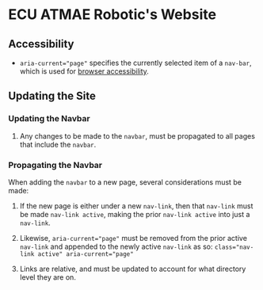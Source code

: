 # ECU ATMAE Robotic's Website

## Accessibility
- `aria-current="page"` specifies the currently selected item of a `nav-bar`, which is used for [browser accessibility](https://developer.mozilla.org/en-US/docs/Web/Accessibility/ARIA/Attributes/aria-current).

## Updating the Site
### Updating the Navbar
1. Any changes to be made to the `navbar`, must be propagated to all pages that include the `navbar`.

### Propagating the Navbar
When adding the `navbar` to a new page, several considerations must be made:

1. If the new page is either under a new `nav-link`, then that `nav-link` must be made `nav-link active`, making the prior `nav-link active` into just a `nav-link`.

2. Likewise, `aria-current="page"` must be removed from the prior active `nav-link` and appended to the newly active `nav-link` as so: `class="nav-link active" aria-current="page"` 
     
3. Links are relative, and must be updated to account for what directory level they are on. 